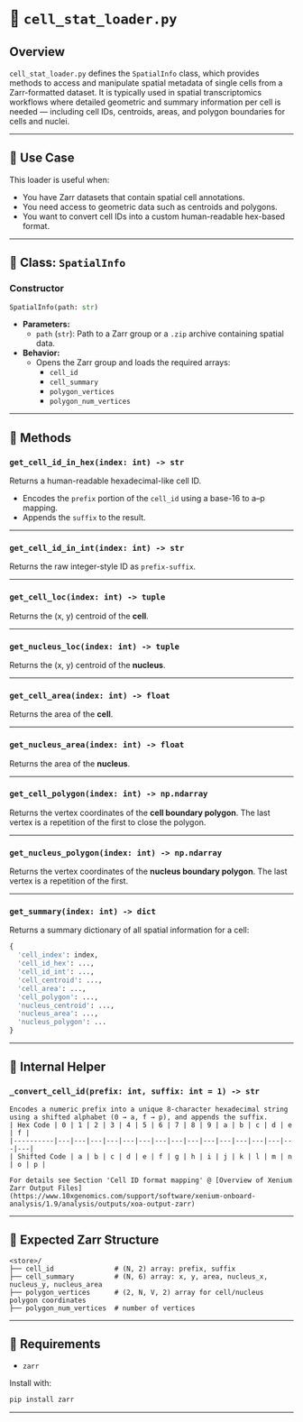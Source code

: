 
# 🧬 `cell_stat_loader.py`

## Overview

`cell_stat_loader.py` defines the `SpatialInfo` class, which provides methods to access and manipulate spatial metadata of single cells from a Zarr-formatted dataset. It is typically used in spatial transcriptomics workflows where detailed geometric and summary information per cell is needed — including cell IDs, centroids, areas, and polygon boundaries for cells and nuclei.

---

## 📘 Use Case

This loader is useful when:

- You have Zarr datasets that contain spatial cell annotations.
- You need access to geometric data such as centroids and polygons.
- You want to convert cell IDs into a custom human-readable hex-based format.

---

## 📄 Class: `SpatialInfo`

### Constructor

```python
SpatialInfo(path: str)
```

- **Parameters:**
  - `path` (`str`): Path to a Zarr group or a `.zip` archive containing spatial data.
- **Behavior:**
  - Opens the Zarr group and loads the required arrays:
    - `cell_id`
    - `cell_summary`
    - `polygon_vertices`
    - `polygon_num_vertices`

---

## 🔧 Methods

### `get_cell_id_in_hex(index: int) -> str`

Returns a human-readable hexadecimal-like cell ID.

- Encodes the `prefix` portion of the `cell_id` using a base-16 to a–p mapping.
- Appends the `suffix` to the result.

---

### `get_cell_id_in_int(index: int) -> str`

Returns the raw integer-style ID as `prefix-suffix`.

---

### `get_cell_loc(index: int) -> tuple`

Returns the (x, y) centroid of the **cell**.

---

### `get_nucleus_loc(index: int) -> tuple`

Returns the (x, y) centroid of the **nucleus**.

---

### `get_cell_area(index: int) -> float`

Returns the area of the **cell**.

---

### `get_nucleus_area(index: int) -> float`

Returns the area of the **nucleus**.

---

### `get_cell_polygon(index: int) -> np.ndarray`

Returns the vertex coordinates of the **cell boundary polygon**. The last vertex is a repetition of the first to close the polygon.

---

### `get_nucleus_polygon(index: int) -> np.ndarray`

Returns the vertex coordinates of the **nucleus boundary polygon**. The last vertex is a repetition of the first.

---

### `get_summary(index: int) -> dict`

Returns a summary dictionary of all spatial information for a cell:

```python
{
  'cell_index': index,
  'cell_id_hex': ..., 
  'cell_id_int': ...,
  'cell_centroid': ...,
  'cell_area': ...,
  'cell_polygon': ...,
  'nucleus_centroid': ...,
  'nucleus_area': ...,
  'nucleus_polygon': ...
}
```

---

## 🧠 Internal Helper

### `_convert_cell_id(prefix: int, suffix: int = 1) -> str`

    Encodes a numeric prefix into a unique 8-character hexadecimal string using a shifted alphabet (0 → a, f → p), and appends the suffix.
    | Hex Code | 0 | 1 | 2 | 3 | 4 | 5 | 6 | 7 | 8 | 9 | a | b | c | d | e | f |
    |----------|---|---|---|---|---|---|---|---|---|---|---|---|---|---|---|---|
    | Shifted Code | a | b | c | d | e | f | g | h | i | j | k | l | m | n | o | p |

    For details see Section 'Cell ID format mapping' @ [Overview of Xenium Zarr Output Files](https://www.10xgenomics.com/support/software/xenium-onboard-analysis/1.9/analysis/outputs/xoa-output-zarr)
---

## 📂 Expected Zarr Structure

```
<store>/
├── cell_id               # (N, 2) array: prefix, suffix
├── cell_summary          # (N, 6) array: x, y, area, nucleus_x, nucleus_y, nucleus_area
├── polygon_vertices      # (2, N, V, 2) array for cell/nucleus polygon coordinates
├── polygon_num_vertices  # number of vertices
```

---

## 🧪 Requirements

- `zarr`

Install with:

```bash
pip install zarr
```

---

